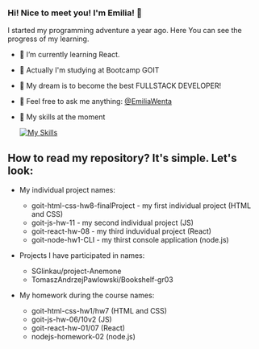###  Hi! Nice to meet you! I'm Emilia! 👋


I started my programming adventure a year ago.
Here You can see the progress of my learning.

- 💪 I’m currently learning React.
- 📖 Actually I'm studying at Bootcamp GOIT
- 🔭 My dream is to become the best FULLSTACK DEVELOPER!
- 💬 Feel free to ask me anything: [@EmiliaWenta](https://www.linkedin.com/in/emilia-wenta-455782294/)
- 🌱 My skills at the moment
  
  [![My Skills](https://skillicons.dev/icons?i=js,html,css,sass,vscode,git,github,react,redux,nodejs,express)](https://skillicons.dev)

##  How to read my repository? It's simple. Let's look: 

- My individual project names:
  * goit-html-css-hw8-finalProject - my first individual project (HTML and CSS)
  * goit-js-hw-11 - my second individual project (JS)
  * goit-react-hw-08 - my third induvidual project (React)
  * goit-node-hw1-CLI - my thirst console application (node.js)
      
- Projects I have participated in names:
  * SGlinkau/project-Anemone
  * TomaszAndrzejPawlowski/Bookshelf-gr03

- My homework during the course names:
  * goit-html-css-hw1/hw7 (HTML and CSS)
  * goit-js-hw-06/10v2 (JS)
  * goit-react-hw-01/07 (React)
  * nodejs-homework-02 (node.js)
